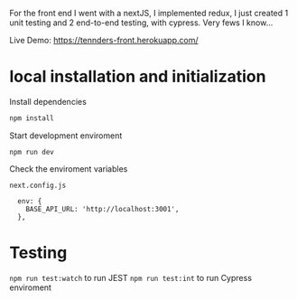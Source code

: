 For the front end I went with a nextJS, I implemented redux, I just created 1 unit testing and 2 end-to-end testing, with cypress. Very fews I know...

Live Demo: https://tennders-front.herokuapp.com/

# local installation and initialization

Install dependencies
```bash
npm install
```
Start development enviroment
```
npm run dev
```

Check the enviroment variables

``next.config.js``
```
  env: {
    BASE_API_URL: 'http://localhost:3001',
  },

```

# Testing
``npm run test:watch`` to run JEST
``npm run test:int`` to run Cypress enviroment
